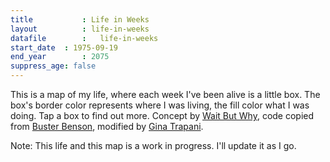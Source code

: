 ```yaml
---
title 			: Life in Weeks
layout			: life-in-weeks
datafile		:	life-in-weeks
start_date	: 1975-09-19
end_year		: 2075
suppress_age: false
---
```


This is a map of my life, where each week I've been alive is a little box. The box's border color represents where I was living, the fill color what I was doing. Tap a box to find out more. Concept by [Wait But Why](https://waitbutwhy.com/2014/05/life-weeks.html), code copied from [Buster Benson](https://busterbenson.com/life-in-weeks), modified by [Gina Trapani](https://ginatrapani.org).

Note: This life and this map is a work in progress. I'll update it as I go.

